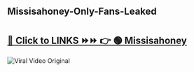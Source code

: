
 ## Missisahoney-Only-Fans-Leaked

# <h2><a href="https://clipsfans.com/Missisahoney&ref=git">🔗 Click to LINKS ⏩⏩ 👉 🟢 Missisahoney </a></h2>

<a href="https://clipsfans.com/Missisahoney&ref=git" rel="nofollow" data-target="animated-image.originalLink"><img src="https://i.ibb.co.com/xMMVF88/686577567.gif" alt="Viral Video Original" style="max-width: 100%; display: inline-block;" data-target="animated-image.originalImage"></a>
